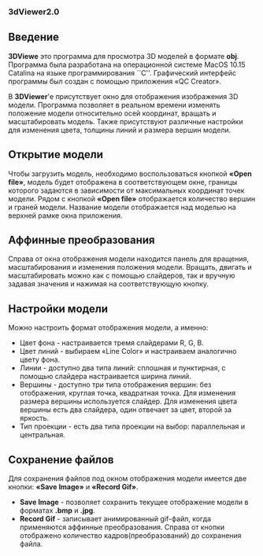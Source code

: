 ### 3dViewer2.0
## Введение
**3DViewe** это программа для просмотра 3D моделей в формате **obj**. Программа была разработана на операционной системе MacOS 10.15 Catalina на языке программирования ``C''. Графический интерфейс программы был создан с помощью приложения «QC Creator».

В **3DViewer**'е присутствует окно для отображения изображения 3D модели. Программа позволяет в реальном времени изменять положение модели относительно осей координат, вращать и масштабировать модель. Также присутствуют различные настройки для изменения цвета, толщины линий и размера вершин модели.

## Открытие модели
Чтобы загрузить модель, необходимо воспользоваться кнопкой **«Open file»**, модель будет отображена в соответствующем окне, границы которого задаются в зависимости от максимальных координат точек модели. Рядом с кнопкой **«Open file»** отображается количество вершин и граней модели. Название модели отображается над моделью на верхней рамке окна приложения.

## Аффинные преобразования
Справа от окна отображения модели находится панель для вращения, масштабирования и изменения положения модели. Вращать, двигать и масштабировать можно как с помощью слайдеров, так и вручную задавая значения и нажимая на соответствующую кнопку.

## Настройки модели
Можно настроить формат отображения модели, а именно:
- Цвет фона - настраивается тремя слайдерами R, G, B.
- Цвет линий - выбираем «Line Color» и настраиваем аналогично цвету фона.
- Линии - доступно два типа линий: сплошная и пунктирная, с помощью слайдера настраивается ширина линий.
- Вершины - доступно три типа отображения вершин: без отображения, круглая точка, квадратная точка. Для изменения размера вершины используется слайдер. Для изменения цвета вершины есть два слайдера, один отвечает за цвет, второй за яркость.
- Тип проекции - есть два типа проекции на выбор: параллельная и центральная.

## Сохранение файлов
Для сохранения файлов под окном отображения модели имеется две кнопки: **«Save Image»** и **«Record Gif»**.
- **Save Image** - позволяет сохранить текущее отображение модели в форматах **.bmp** и **.jpg**.
- **Record Gif** - записывает анимированный gif-файл, когда применяются аффинные преобразования. Справа от кнопки отображено количество кадров(преобразований) до сохранения файла.
